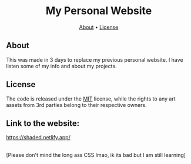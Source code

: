 <h1 align="center">My Personal Website</h1>

<p align="center">
  <a href="#about">About</a>
  •
  <a href="#license">License</a>
  <br>
</p>

## About

This was made in 3 days to replace my previous personal
website. I have listen some of my info and about my projects.

## License

The code is released under the [MIT](https://github.com/ItsShaded/shaded_website/blob/main/LICENSE)
license, while the rights to any art assets from 3rd parties belong to
their respective owners.

## Link to the website:
https://shaded.netlify.app/

<br>
[Please don't mind the long ass CSS lmao, ik its bad but I am still learning]
